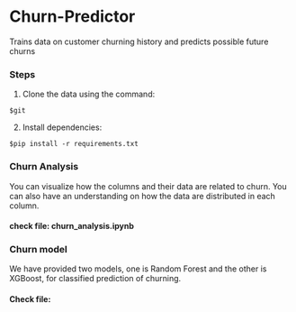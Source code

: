 # Churn-Predictor
Trains data on customer churning history and predicts possible future churns

### Steps
1. Clone the data using the command:
```
$git
```
2. Install dependencies:
```
$pip install -r requirements.txt
```

### Churn Analysis
You can visualize how the columns and their data are related to churn. You can also have an understanding on how the data are distributed in each column.
#### check file: churn_analysis.ipynb

### Churn model
We have provided two models, one is Random Forest and the other is XGBoost, for classified prediction of churning. 
#### Check file:
